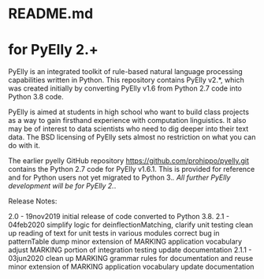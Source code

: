 # README.md

# for PyElly 2.+

PyElly is an integrated toolkit of rule-based natural language processing capabilities
written in Python. This repository contains PyElly v2.*, which was created initially
by converting PyElly v1.6 from Python 2.7 code into Python 3.8 code. 

PyElly is aimed at students in high school who want to build class projects as a way
to gain firsthand experience with computation linguistics. It also may be of interest
to data scientists who need to dig deeper into their text data. The BSD licensing of
PyElly sets almost no restriction on what you can do with it.

The earlier pyelly GitHub repository https://github.com/prohippo/pyelly.git contains
the Python 2.7 code for PyElly v1.6.1.  This is provided for reference and for Python
users not yet migrated to Python 3.*. All further PyElly development will be for
PyElly 2.*.

Release Notes:

 2.0    -  19nov2019  initial release of code converted to Python 3.8.
 2.1    -  04feb2020  simplify logic for deinflectionMatching, clarify unit testing
                      clean up reading of text for unit tests in various modules
                      correct bug in patternTable dump 
                      minor extension of MARKING application vocabulary
                      adjust MARKING portion of integration testing
                      update documentation
 2.1.1  -  03jun2020  clean up MARKING grammar rules for documentation and reuse
                      minor extension of MARKING application vocabulary
                      update documentation
